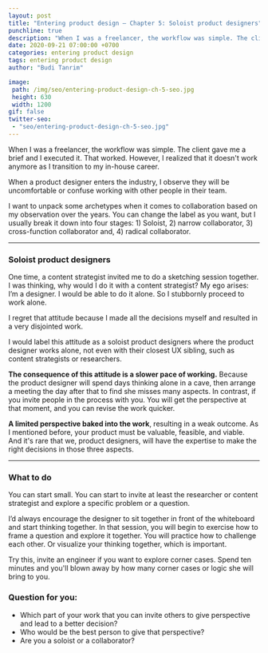 ```yaml
---
layout: post
title: "Entering product design – Chapter 5: Soloist product designers"
punchline: true
description: "When I was a freelancer, the workflow was simple. The client gave me a brief and I executed it. That worked. However, I realized I can't work like that anymore as I transition to my in-house career."
date: 2020-09-21 07:00:00 +0700
categories: entering product design
tags: entering product design
author: "Budi Tanrim"

image:
 path: /img/seo/entering-product-design-ch-5-seo.jpg
 height: 630
 width: 1200
gif: false
twitter-seo: 
 - "seo/entering-product-design-ch-5-seo.jpg"
---
```


When I was a freelancer, the workflow was simple. The client gave me a brief and I executed it. That worked. However, I realized that it doesn't work anymore as I transition to my in-house career.

When a product designer enters the industry, I observe they will be uncomfortable or confuse working with other people in their team.

I want to unpack some archetypes when it comes to collaboration based on my observation over the years. You can change the label as you want, but I usually break it down into four stages: 1) Soloist, 2) narrow collaborator, 3) cross-function collaborator and, 4) radical collaborator.

---

### Soloist product designers
One time, a content strategist invited me to do a sketching session together. I was thinking, why would I do it with a content strategist? My ego arises: I’m a designer. I would be able to do it alone. So I stubbornly proceed to work alone. 

I regret that attitude because I made all the decisions myself and resulted in a very disjointed work.

I would label this attitude as a soloist product designers where the product designer works alone, not even with their closest UX sibling, such as content strategists or researchers.

**The consequence of this attitude is a slower pace of working.** Because the product designer will spend days thinking alone in a cave, then arrange a meeting the day after that to find she misses many aspects. In contrast, if you invite people in the process with you. You will get the perspective at that moment, and you can revise the work quicker.

**A limited perspective baked into the work**, resulting in a weak outcome. As I mentioned before, your product must be valuable, feasible, and viable. And it's rare that we, product designers, will have the expertise to make the right decisions in those three aspects.

---

### What to do
You can start small. You can start to invite at least the researcher or content strategist and explore a specific problem or a question.

I’d always encourage the designer to sit together in front of the whiteboard and start thinking together. In that session, you will begin to exercise how to frame a question and explore it together. You will practice how to challenge each other. Or visualize your thinking together, which is important.

Try this, invite an engineer if you want to explore corner cases. Spend ten minutes and you'll blown away by how many corner cases or logic she will bring to you.

### Question for you: 
- Which part of your work that you can invite others to give perspective and lead to a better decision?
- Who would be the best person to give that perspective?
- Are you a soloist or a collaborator?









